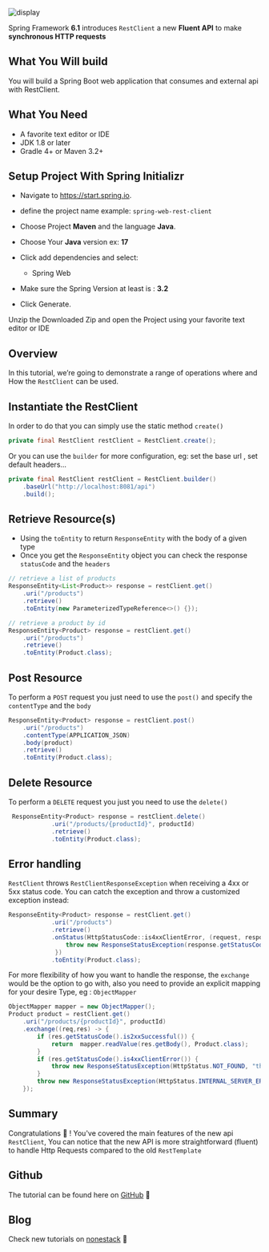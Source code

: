 ![display](https://repository-images.githubusercontent.com/711627154/862262a3-28a6-4111-b272-22ef96f6298f)

Spring Framework **6.1** introduces `RestClient` a new **Fluent API** to make **synchronous HTTP requests**

## <a name="what-you-will-build" aria-label="what-you-will-build" id="what-you-will-build" href="#what-you-will-build"></a>What You Will build
You will build a Spring Boot web application that consumes and external api with RestClient.

## <a name="what-you-need" aria-label="what-you-need" id="what-you-need" href="#what-you-need"></a>What You Need
- A favorite text editor or IDE
- JDK 1.8 or later
- Gradle 4+ or Maven 3.2+

## <a name="setup-project-with-spring-initializr" aria-label="setup-project-with-spring-initializr" id="setup-project-with-spring-initializr" href="#setup-project-with-spring-initializr"></a>Setup Project With Spring Initializr

- Navigate to https://start.spring.io.

- define the project name example: `spring-web-rest-client`
- Choose Project **Maven** and the language  **Java**.
- Choose Your **Java** version ex: **17**
- Click add dependencies and select:
    - Spring Web
- Make sure the Spring Version at least is : **3.2**
- Click Generate.

Unzip the Downloaded Zip and open the Project using your favorite text editor or IDE

## <a name="overview" aria-label="overview" id="overview" href="#overview"></a>Overview

In this tutorial, we’re going to demonstrate a range of operations where and How the `RestClient` can be used.


## <a name="instantiate-the-rest-client" aria-label="instantiate-the-rest-client" id="instantiate-the-rest-client" href="#instantiate-the-rest-client"></a>Instantiate the RestClient

In order to do that you can simply use the static method `create()`

```java
private final RestClient restClient = RestClient.create();
```
Or you can use the `builder` for more configuration, eg: set the base url , set default headers...

```java
private final RestClient restClient = RestClient.builder()
    .baseUrl("http://localhost:8081/api")
    .build();
```

## <a name="retrieve-resource-s-" aria-label="retrieve-resource-s-" id="retrieve-resource-s-" href="#retrieve-resource-s-"></a>Retrieve Resource(s)

- Using the `toEntity` to return `ResponseEntity` with the body of a given type
- Once you get the `ResponseEntity` object you can check the response `statusCode` and the `headers`

```java
// retrieve a list of products
ResponseEntity<List<Product>> response = restClient.get()
    .uri("/products")
    .retrieve()
    .toEntity(new ParameterizedTypeReference<>() {});
```

```java
// retrieve a product by id
ResponseEntity<Product> response = restClient.get()
    .uri("/products")
    .retrieve()
    .toEntity(Product.class);
```

## <a name="post-resource" aria-label="post-resource" id="post-resource" href="#post-resource"></a>Post Resource

To perform a `POST` request you just need to use the `post()` and specify the `contentType` and the `body`
```java
ResponseEntity<Product> response = restClient.post()
    .uri("/products")
    .contentType(APPLICATION_JSON)
    .body(product)
    .retrieve()
    .toEntity(Product.class);
```

## <a name="delete-resource" aria-label="delete-resource" id="delete-resource" href="#delete-resource"></a>Delete Resource

To perform a `DELETE` request you just you need to use the `delete()`

```java
 ResponseEntity<Product> response = restClient.delete()
            .uri("/products/{productId}", productId)
            .retrieve()
            .toEntity(Product.class);
```

## <a name="error-handling" aria-label="error-handling" id="error-handling" href="#error-handling"></a>Error handling

`RestClient` throws `RestClientResponseException` when receiving a 4xx or 5xx status code. You can catch the exception and throw a customized exception instead:

```java
ResponseEntity<Product> response = restClient.get()
            .uri("/products")
            .retrieve()
            .onStatus(HttpStatusCode::is4xxClientError, (request, response) -> {
                throw new ResponseStatusException(response.getStatusCode(), response.getHeaders())
             })
            .toEntity(Product.class);
```
For more flexibility of how you want to handle the response, the `exchange` would be the option to go with, 
also you need to provide an explicit mapping for your desire Type, eg : `ObjectMapper`

```java
ObjectMapper mapper = new ObjectMapper();
Product product = restClient.get()
    .uri("/products/{productId}", productId)
    .exchange((req,res) -> {
        if (res.getStatusCode().is2xxSuccessful()) {
            return  mapper.readValue(res.getBody(), Product.class);
        }
        if (res.getStatusCode().is4xxClientError()) {
            throw new ResponseStatusException(HttpStatus.NOT_FOUND, "the product does not exist");
        }
        throw new ResponseStatusException(HttpStatus.INTERNAL_SERVER_ERROR, "something went wrong");
    });
```

## <a name="summary" aria-label="summary" id="summary" href="#summary"></a>Summary

Congratulations 🎉 ! You've covered the main features of the new api `RestClient`, You can notice that the new API is more straightforward (fluent) to handle Http Requests compared to the old `RestTemplate`

## <a name="github" aria-label="github" id="github" href="#github"></a>Github
The tutorial can be found here on [GitHub](https://github.com/nonestack-blog/spring-web-rest-client) 👋

## <a name="blog" aria-label="blog" id="blog" href="#blog"></a>Blog

Check new tutorials on [nonestack](https://www.nonestack.com) 👋
